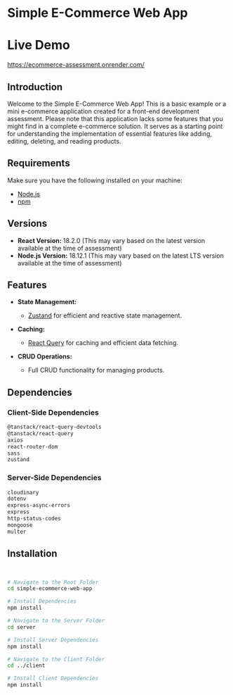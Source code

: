 # Simple E-Commerce Web App

# Live Demo

https://ecommerce-assessment.onrender.com/

## Introduction

Welcome to the Simple E-Commerce Web App! This is a basic example or a mini e-commerce application created for a front-end development assessment. Please note that this application lacks some features that you might find in a complete e-commerce solution. It serves as a starting point for understanding the implementation of essential features like adding, editing, deleting, and reading products.

## Requirements

Make sure you have the following installed on your machine:

- [Node.js](https://nodejs.org/)
- [npm](https://www.npmjs.com/)

## Versions

- **React Version:** 18.2.0 (This may vary based on the latest version available at the time of assessment)
- **Node.js Version:** 18.12.1 (This may vary based on the latest LTS version available at the time of assessment)

## Features

- **State Management:**
  - [Zustand](https://github.com/pmndrs/zustand) for efficient and reactive state management.
- **Caching:**
  - [React Query](https://react-query.tanstack.com/) for caching and efficient data fetching.
- **CRUD Operations:**

  - Full CRUD functionality for managing products.

## Dependencies

### Client-Side Dependencies

```bash
@tanstack/react-query-devtools
@tanstack/react-query
axios
react-router-dom
sass
zustand

```

### Server-Side Dependencies

```bash
cloudinary
dotenv
express-async-errors
express
http-status-codes
mongoose
multer
```

## Installation

```bash


# Navigate to the Root Folder
cd simple-ecommerce-web-app

# Install Dependencies
npm install

# Navigate to the Server Folder
cd server

# Install Server Dependencies
npm install

# Navigate to the Client Folder
cd ../client

# Install Client Dependencies
npm install
```
